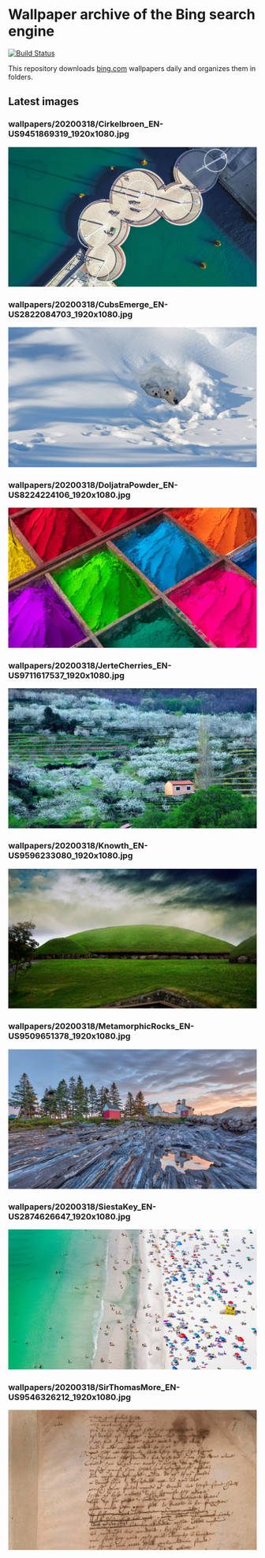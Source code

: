 # Wallpaper archive of the Bing search engine

[![Build Status](https://travis-ci.org/kijart/bing-daily-images-dl.svg?branch=wallpapers)](https://travis-ci.org/kijart/bing-daily-images-dl)

This repository downloads [bing.com](https://www.bing.com) wallpapers daily and organizes them in folders.

## Latest images

<!-- Wallpapers -->

### wallpapers/20200318/Cirkelbroen_EN-US9451869319_1920x1080.jpg

![wallpapers/20200318/Cirkelbroen_EN-US9451869319_1920x1080.jpg](wallpapers/20200318/Cirkelbroen_EN-US9451869319_1920x1080.jpg)

### wallpapers/20200318/CubsEmerge_EN-US2822084703_1920x1080.jpg

![wallpapers/20200318/CubsEmerge_EN-US2822084703_1920x1080.jpg](wallpapers/20200318/CubsEmerge_EN-US2822084703_1920x1080.jpg)

### wallpapers/20200318/DoljatraPowder_EN-US8224224106_1920x1080.jpg

![wallpapers/20200318/DoljatraPowder_EN-US8224224106_1920x1080.jpg](wallpapers/20200318/DoljatraPowder_EN-US8224224106_1920x1080.jpg)

### wallpapers/20200318/JerteCherries_EN-US9711617537_1920x1080.jpg

![wallpapers/20200318/JerteCherries_EN-US9711617537_1920x1080.jpg](wallpapers/20200318/JerteCherries_EN-US9711617537_1920x1080.jpg)

### wallpapers/20200318/Knowth_EN-US9596233080_1920x1080.jpg

![wallpapers/20200318/Knowth_EN-US9596233080_1920x1080.jpg](wallpapers/20200318/Knowth_EN-US9596233080_1920x1080.jpg)

### wallpapers/20200318/MetamorphicRocks_EN-US9509651378_1920x1080.jpg

![wallpapers/20200318/MetamorphicRocks_EN-US9509651378_1920x1080.jpg](wallpapers/20200318/MetamorphicRocks_EN-US9509651378_1920x1080.jpg)

### wallpapers/20200318/SiestaKey_EN-US2874626647_1920x1080.jpg

![wallpapers/20200318/SiestaKey_EN-US2874626647_1920x1080.jpg](wallpapers/20200318/SiestaKey_EN-US2874626647_1920x1080.jpg)

### wallpapers/20200318/SirThomasMore_EN-US9546326212_1920x1080.jpg

![wallpapers/20200318/SirThomasMore_EN-US9546326212_1920x1080.jpg](wallpapers/20200318/SirThomasMore_EN-US9546326212_1920x1080.jpg)


